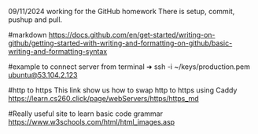 09/11/2024
working for the GitHub homework
There is setup, commit, pushup and pull.

#markdown
https://docs.github.com/en/get-started/writing-on-github/getting-started-with-writing-and-formatting-on-github/basic-writing-and-formatting-syntax

#example to connect server from terminal
➜  ssh -i ~/keys/production.pem ubuntu@53.104.2.123

#http to https
This link show us how to swap http to https using Caddy
https://learn.cs260.click/page/webServers/https/https_md

#Really useful site to learn basic code grammar
https://www.w3schools.com/html/html_images.asp
